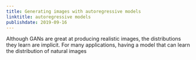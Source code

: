 ```yaml
---
title: Generating images with autoregressive models
linktitle: autoregressive models
publishdate: 2019-09-16
---
```


Although GANs are great at producing realistic images, the distributions they learn are implicit. For many applications, having a model that can learn the distribution of natural images 